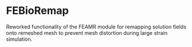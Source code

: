 # FEBioRemap
Reworked functionality of the FEAMR module for remapping solution fields 
onto remeshed mesh to prevent mesh distortion during large strain simulation.